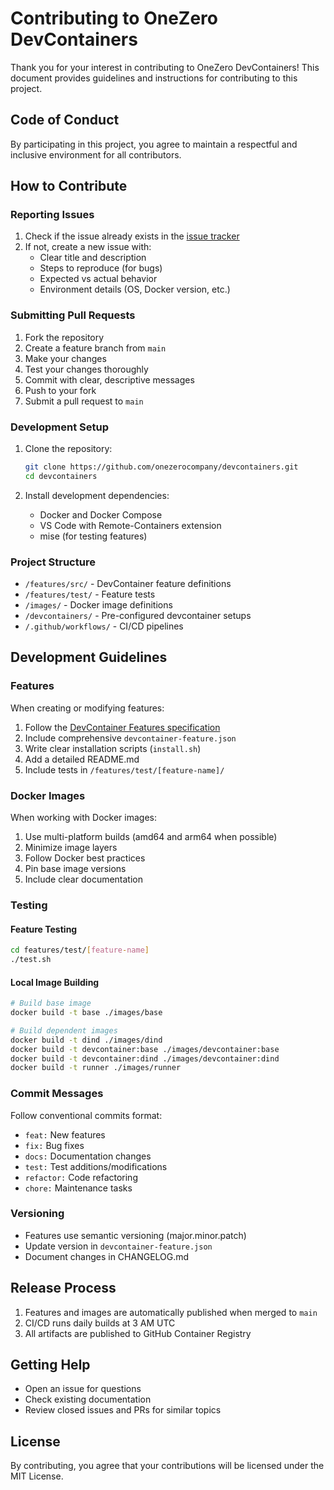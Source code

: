 # Contributing to OneZero DevContainers

Thank you for your interest in contributing to OneZero DevContainers! This document provides guidelines and instructions for contributing to this project.

## Code of Conduct

By participating in this project, you agree to maintain a respectful and inclusive environment for all contributors.

## How to Contribute

### Reporting Issues

1. Check if the issue already exists in the [issue tracker](https://github.com/onezerocompany/devcontainers/issues)
2. If not, create a new issue with:
   - Clear title and description
   - Steps to reproduce (for bugs)
   - Expected vs actual behavior
   - Environment details (OS, Docker version, etc.)

### Submitting Pull Requests

1. Fork the repository
2. Create a feature branch from `main`
3. Make your changes
4. Test your changes thoroughly
5. Commit with clear, descriptive messages
6. Push to your fork
7. Submit a pull request to `main`

### Development Setup

1. Clone the repository:
   ```bash
   git clone https://github.com/onezerocompany/devcontainers.git
   cd devcontainers
   ```

2. Install development dependencies:
   - Docker and Docker Compose
   - VS Code with Remote-Containers extension
   - mise (for testing features)

### Project Structure

- `/features/src/` - DevContainer feature definitions
- `/features/test/` - Feature tests
- `/images/` - Docker image definitions
- `/devcontainers/` - Pre-configured devcontainer setups
- `/.github/workflows/` - CI/CD pipelines

## Development Guidelines

### Features

When creating or modifying features:

1. Follow the [DevContainer Features specification](https://containers.dev/implementors/features/)
2. Include comprehensive `devcontainer-feature.json`
3. Write clear installation scripts (`install.sh`)
4. Add a detailed README.md
5. Include tests in `/features/test/[feature-name]/`

### Docker Images

When working with Docker images:

1. Use multi-platform builds (amd64 and arm64 when possible)
2. Minimize image layers
3. Follow Docker best practices
4. Pin base image versions
5. Include clear documentation

### Testing

#### Feature Testing

```bash
cd features/test/[feature-name]
./test.sh
```

#### Local Image Building

```bash
# Build base image
docker build -t base ./images/base

# Build dependent images
docker build -t dind ./images/dind
docker build -t devcontainer:base ./images/devcontainer:base
docker build -t devcontainer:dind ./images/devcontainer:dind
docker build -t runner ./images/runner
```

### Commit Messages

Follow conventional commits format:
- `feat:` New features
- `fix:` Bug fixes
- `docs:` Documentation changes
- `test:` Test additions/modifications
- `refactor:` Code refactoring
- `chore:` Maintenance tasks

### Versioning

- Features use semantic versioning (major.minor.patch)
- Update version in `devcontainer-feature.json`
- Document changes in CHANGELOG.md

## Release Process

1. Features and images are automatically published when merged to `main`
2. CI/CD runs daily builds at 3 AM UTC
3. All artifacts are published to GitHub Container Registry

## Getting Help

- Open an issue for questions
- Check existing documentation
- Review closed issues and PRs for similar topics

## License

By contributing, you agree that your contributions will be licensed under the MIT License.